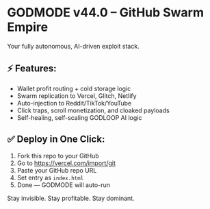 # GODMODE v44.0 – GitHub Swarm Empire

Your fully autonomous, AI-driven exploit stack.

## ⚡ Features:
- Wallet profit routing + cold storage logic
- Swarm replication to Vercel, Glitch, Netlify
- Auto-injection to Reddit/TikTok/YouTube
- Click traps, scroll monetization, and cloaked payloads
- Self-healing, self-scaling GODLOOP AI logic

## ✅ Deploy in One Click:
1. Fork this repo to your GitHub
2. Go to https://vercel.com/import/git
3. Paste your GitHub repo URL
4. Set entry as `index.html`
5. Done — GODMODE will auto-run

Stay invisible. Stay profitable. Stay dominant.
